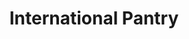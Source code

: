 ---
title: "International Pantry"
url: /norman/international-pantry-west-lindsey-street/
shop: houseware
---